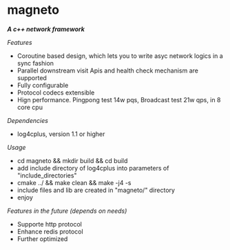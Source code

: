 magneto
=======

***A c++ network framework***

*Features*
* Coroutine based design, which lets you to write asyc network logics in a sync fashion  
* Parallel downstream visit Apis and health check mechanism are supported
* Fully configurable
* Protocol codecs extensible
* Hign performance. Pingpong test 14w pqs, Broadcast test 21w qps, in 8 core cpu


*Dependencies*
* log4cplus, version 1.1 or higher

*Usage*
* cd magneto && mkdir build && cd build
* add include directory of log4cplus into parameters of "include_directories" 
* cmake ../ && make clean && make -j4 -s
* include files and lib are created in "magneto/" directory
* enjoy

*Features in the future (depends on needs)*
* Supporte http protocol 
* Enhance redis protocol
* Further optimized
